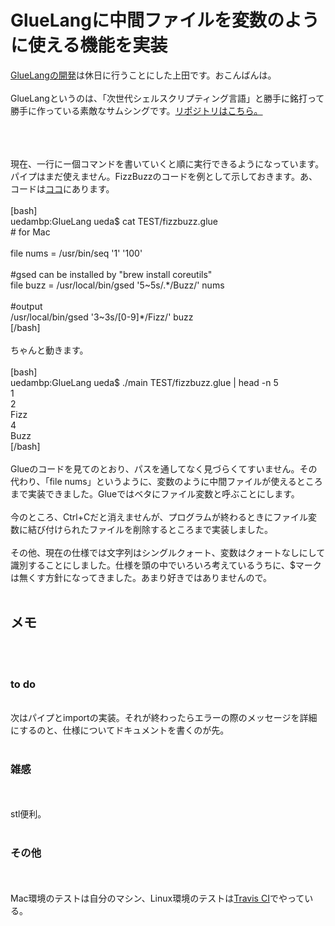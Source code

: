 # GlueLangに中間ファイルを変数のように使える機能を実装
<a href="http://blog.ueda.asia/?p=4719" title="煽られるように開発中の言語（Glue）について説明・・・">GlueLangの開発</a>は休日に行うことにした上田です。おこんばんは。<br />
<br />
GlueLangというのは、「次世代シェルスクリプティング言語」と勝手に銘打って勝手に作っている素敵なサムシングです。<a target="_blank" href="https://github.com/ryuichiueda/GlueLang">リポジトリはこちら。</a><br />
<br />
<!--more--><br />
<br />
現在、一行にー個コマンドを書いていくと順に実行できるようになっています。パイプはまだ使えません。FizzBuzzのコードを例として示しておきます。あ、コードは<a target="_blank" href="https://github.com/ryuichiueda/GlueLang">ココ</a>にあります。<br />
<br />
[bash]<br />
uedambp:GlueLang ueda$ cat TEST/fizzbuzz.glue <br />
# for Mac<br />
<br />
file nums = /usr/bin/seq '1' '100'<br />
<br />
#gsed can be installed by &quot;brew install coreutils&quot;<br />
file buzz = /usr/local/bin/gsed '5~5s/.*/Buzz/' nums<br />
<br />
#output<br />
/usr/local/bin/gsed '3~3s/[0-9]*/Fizz/' buzz<br />
[/bash]<br />
<br />
ちゃんと動きます。<br />
<br />
[bash]<br />
uedambp:GlueLang ueda$ ./main TEST/fizzbuzz.glue | head -n 5<br />
1<br />
2<br />
Fizz<br />
4<br />
Buzz<br />
[/bash]<br />
<br />
Glueのコードを見てのとおり、パスを通してなく見づらくてすいません。その代わり、「file nums」というように、変数のように中間ファイルが使えるところまで実装できました。Glueではベタにファイル変数と呼ぶことにします。<br />
<br />
今のところ、Ctrl+Cだと消えませんが、プログラムが終わるときにファイル変数に結び付けられたファイルを削除するところまで実装しました。<br />
<br />
その他、現在の仕様では文字列はシングルクォート、変数はクォートなしにして識別することにしました。仕様を頭の中でいろいろ考えているうちに、$マークは無くす方針になってきました。あまり好きではありませんので。<br />
<br />
<h2>メモ</h2><br />
<br />
<h3>to do</h3><br />
次はパイプとimportの実装。それが終わったらエラーの際のメッセージを詳細にするのと、仕様についてドキュメントを書くのが先。<br />
<br />
<h3>雑感</h3><br />
<br />
stl便利。<br />
<br />
<h3>その他</h3><br />
<br />
Mac環境のテストは自分のマシン、Linux環境のテストは<a href="https://travis-ci.org/ryuichiueda/GlueLang" target="_blank">Travis CI</a>でやっている。
